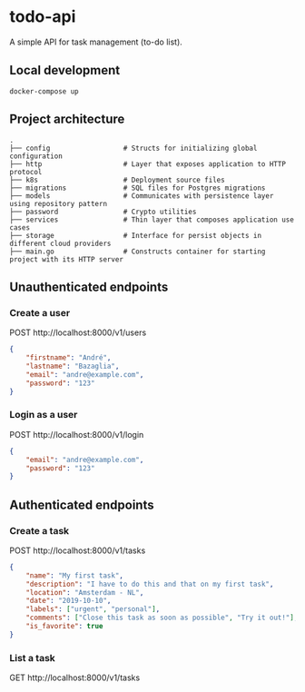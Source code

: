 # todo-api

A simple API for task management (to-do list).

## Local development

```
docker-compose up
```

## Project architecture

	.
	├── config                  # Structs for initializing global configuration
	├── http                    # Layer that exposes application to HTTP protocol
	├── k8s                     # Deployment source files
	├── migrations              # SQL files for Postgres migrations
	├── models                  # Communicates with persistence layer using repository pattern
	├── password                # Crypto utilities
	├── services                # Thin layer that composes application use cases
	├── storage                 # Interface for persist objects in different cloud providers
	├── main.go                 # Constructs container for starting project with its HTTP server

## Unauthenticated endpoints

### Create a user

POST http://localhost:8000/v1/users
```json
{
	"firstname": "André",
	"lastname": "Bazaglia",
	"email": "andre@example.com",
	"password": "123"
}
```

### Login as a user

POST http://localhost:8000/v1/login
```json
{
	"email": "andre@example.com",
	"password": "123"
}
```

## Authenticated endpoints

### Create a task

POST http://localhost:8000/v1/tasks
```json
{
	"name": "My first task",
	"description": "I have to do this and that on my first task",
	"location": "Amsterdam - NL",
	"date": "2019-10-10",
	"labels": ["urgent", "personal"],
	"comments": ["Close this task as soon as possible", "Try it out!"],
	"is_favorite": true
}
```

### List a task

GET http://localhost:8000/v1/tasks